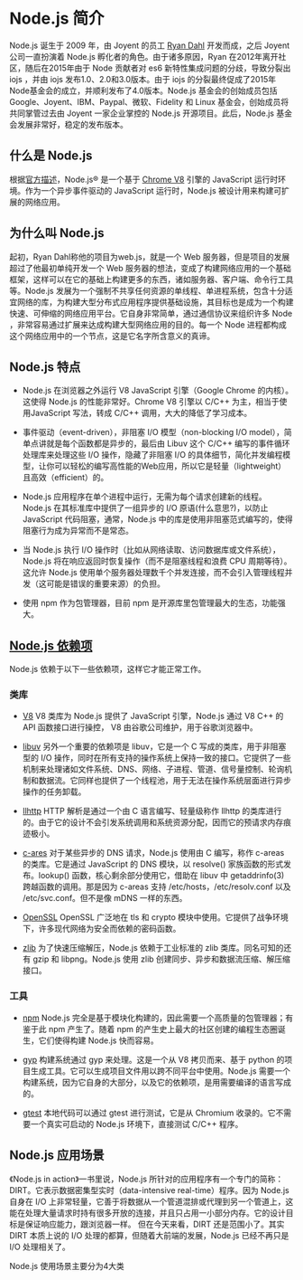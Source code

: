# Node.js 简介
Node.js 诞生于 2009 年，由 Joyent 的员工 [Ryan Dahl](https://github.com/ry) 开发而成，之后 Joyent 公司一直扮演着 Node.js 孵化者的角色。由于诸多原因，Ryan 在2012年离开社区，随后在2015年由于 Node 贡献者对 es6 新特性集成问题的分歧，导致分裂出 iojs ，并由 iojs 发布1.0、2.0和3.0版本。由于 iojs 的分裂最终促成了2015年Node基金会的成立，并顺利发布了4.0版本。Node.js 基金会的创始成员包括 Google、Joyent、IBM、Paypal、微软、Fidelity 和 Linux 基金会，创始成员将共同掌管过去由 Joyent 一家企业掌控的 Node.js 开源项目。此后，Node.js 基金会发展非常好，稳定的发布版本。

## 什么是 Node.js
根据[官方描述](https://nodejs.org/en/)，Node.js® 是一个基于 [Chrome V8](https://v8.dev/) 引擎的 JavaScript 运行时环境。作为一个异步事件驱动的 JavaScript 运行时，Node.js 被设计用来构建可扩展的网络应用。

## 为什么叫 Node.js
起初，Ryan Dahl称他的项目为web.js，就是一个 Web 服务器，但是项目的发展超过了他最初单纯开发一个 Web 服务器的想法，变成了构建网络应用的一个基础框架，这样可以在它的基础上构建更多的东西，诸如服务器、客户端、命令行工具等。Node.js 发展为一个强制不共享任何资源的单线程、单进程系统，包含十分适宜网络的库，为构建大型分布式应用程序提供基础设施，其目标也是成为一个构建快速、可伸缩的网络应用平台。它自身非常简单，通过通信协议来组织许多 Node ，非常容易通过扩展来达成构建大型网络应用的目的。每一个 Node 进程都构成这个网络应用中的一个节点，这是它名字所含意义的真谛。

## Node.js 特点
* Node.js 在浏览器之外运行 V8 JavaScript 引擎（Google Chrome 的内核）。 这使得 Node.js 的性能非常好。Chrome V8 引擎以 C/C++ 为主，相当于使用JavaScript 写法，转成 C/C++ 调用，大大的降低了学习成本。

* 事件驱动（event-driven），非阻塞 I/O 模型（non-blocking I/O model），简单点讲就是每个函数都是异步的，最后由 Libuv 这个 C/C++ 编写的事件循环处理库来处理这些 I/O 操作，隐藏了非阻塞 I/O 的具体细节，简化并发编程模型，让你可以轻松的编写高性能的Web应用，所以它是轻量（lightweight）且高效（efficient）的。

* Node.js 应用程序在单个进程中运行，无需为每个请求创建新的线程。 Node.js 在其标准库中提供了一组异步的 I/O 原语(什么意思?)，以防止 JavaScript 代码阻塞，通常，Node.js 中的库是使用非阻塞范式编写的，使得阻塞行为成为异常而不是常态。

* 当 Node.js 执行 I/O 操作时（比如从网络读取、访问数据库或文件系统），Node.js 将在响应返回时恢复操作（而不是阻塞线程和浪费 CPU 周期等待）。这允许 Node.js 使用单个服务器处理数千个并发连接，而​​不会引入管理线程并发（这可能是错误的重要来源）的负担。

* 使用 npm 作为包管理器，目前 npm 是开源库里包管理最大的生态，功能强大。

## [Node.js 依赖项](https://nodejs.org/zh-cn/docs/meta/topics/dependencies/)
Node.js 依赖于以下一些依赖项，这样它才能正常工作。

### 类库
* [V8](https://v8.dev/docs/)
V8 类库为 Node.js 提供了 JavaScript 引擎，Node.js 通过 V8 C++ 的 API 函数接口进行操控， V8 由谷歌公司维护，用于谷歌浏览器中。

* [libuv](http://docs.libuv.org/en/v1.x/)
另外一个重要的依赖项是 libuv，它是一个 C 写成的类库，用于非阻塞型的 I/O 操作，同时在所有支持的操作系统上保持一致的接口。它提供了一些机制来处理诸如文件系统、DNS、网络、子进程、管道、信号量控制、轮询机制和数据流。它同样也提供了一个线程池，用于无法在操作系统层面进行异步操作的任务卸载。

* [llhttp](https://github.com/nodejs/llhttp)
HTTP 解析是通过一个由 C 语言编写、轻量级称作 llhttp 的类库进行的。由于它的设计不会引发系统调用和系统资源分配，因而它的预请求内存痕迹极小。

* [c-ares](https://c-ares.haxx.se/docs.html)
对于某些异步的 DNS 请求，Node.js 使用由 C 编写，称作 c-areas 的类库。它是通过 JavaScript 的 DNS 模块，以 resolve() 家族函数的形式发布。lookup() 函数，核心剩余部分使用它，借助在 libuv 中 getaddrinfo(3) 跨越函数的调用。那是因为 c-areas 支持 /etc/hosts，/etc/resolv.conf 以及 /etc/svc.conf。但不是像 mDNS 一样的东西。

* [OpenSSL](https://www.openssl.org/docs/)
OpenSSL 广泛地在 tls 和 crypto 模块中使用。它提供了战争环境下，许多现代网络为安全而依赖的密码函数。

* [zlib](https://www.zlib.net/manual.html)
为了快速压缩解压，Node.js 依赖于工业标准的 zlib 类库。同名可知的还有 gzip 和 libpng。Node.js 使用 zlib 创建同步、异步和数据流压缩、解压缩接口。

### 工具
* [npm](https://docs.npmjs.com/)
Node.js 完全是基于模块化构建的，因此需要一个高质量的包管理器；有鉴于此 npm 产生了。随着 npm 的产生史上最大的社区创建的编程生态圈诞生，它们使得构建 Node.js 快而容易。

* [gyp](https://gyp.gsrc.io/docs/UserDocumentation.md)
构建系统通过 gyp 来处理。这是一个从 V8 拷贝而来、基于 python 的项目生成工具。它可以生成项目文件用以跨不同平台中使用。Node.js 需要一个构建系统，因为它自身的大部分，以及它的依赖项，是用需要编译的语言写成的。

* [gtest](https://code.google.com/p/googletest/wiki/V1_7_Documentation)
本地代码可以通过 gtest 进行测试，它是从 Chromium 收录的。它不需要一个真实可启动的 Node.js 环境下，直接测试 C/C++ 程序。

## Node.js 应用场景
《Node.js in action》一书里说，Node.js 所针对的应用程序有一个专门的简称：DIRT。它表示数据密集型实时（data-intensive real-time）程序。因为 Node.js 自身在 I/O 上非常轻量，它善于将数据从一个管道混排或代理到另一个管道上，这能在处理大量请求时持有很多开放的连接，并且只占用一小部分内存。它的设计目标是保证响应能力，跟浏览器一样。
但在今天来看，DIRT 还是范围小了。其实 DIRT 本质上说的 I/O 处理的都算，但随着大前端的发展，Node.js 已经不再只是 I/O 处理相关了。

Node.js 使用场景主要分为4大类



